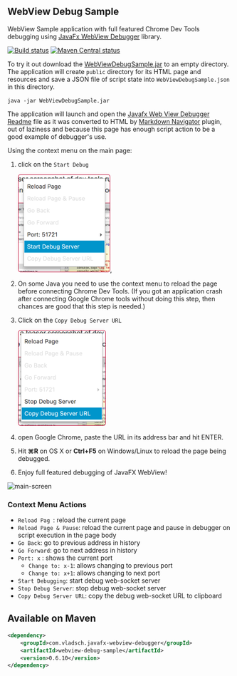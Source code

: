 ## WebView Debug Sample

WebView Sample application with full featured Chrome Dev Tools debugging using
[JavaFx WebView Debugger] library.

[![Build status](https://travis-ci.org/vsch/WebViewDebugSample.svg?branch=master)](https://travis-ci.org/vsch/WebViewDebugSample)
[![Maven Central status](https://img.shields.io/maven-central/v/com.vladsch.javafx-webview-debugger/webview-debug-sample.svg)](https://search.maven.org/search?q=g:com.vladsch.javafx-webview-debugger)

To try it out download the [WebViewDebugSample.jar] to an empty directory. The application will
create `public` directory for its HTML page and resources and save a JSON file of script state
into `WebViewDebugSample.json` in this directory.

```shell
java -jar WebViewDebugSample.jar
```

The application will launch and open the [Javafx Web View Debugger Readme] file as it was
converted to HTML by [Markdown Navigator] plugin, out of laziness and because this page has
enough script action to be a good example of debugger's use.

Using the context menu on the main page:

1. click on the `Start Debug`

   ![Context Menu Start](assets/images/context-menu-start.png),

2. On some Java you need to use the context menu to reload the page before connecting Chrome Dev
   Tools. (If you got an application crash after connecting Google Chrome tools without doing
   this step, then chances are good that this step is needed.)

3. Click on the `Copy Debug Server URL`

   ![context-menu-copy](assets/images/context-menu-copy.png)

4. open Google Chrome, paste the URL in its address bar and hit ENTER.

5. Hit **⌘R** on OS X or **Ctrl+F5** on Windows/Linux to reload the page being debugged.

6. Enjoy full featured debugging of JavaFX WebView!

![main-screen](https://raw.githubusercontent.com/vsch/WebViewDebugSample/master/assets/images/main-screen.png)

### Context Menu Actions

* `Reload Pag `: reload the current page
* `Reload Page & Pause`: reload the current page and pause in debugger on script execution in the page body
* `Go Back`: go to previous address in history
* `Go Forward`: go to next address in history
* `Port: x` :  shows the current port
  * `Change to: x-1`: allows changing to previous port
  * `Change to: x+1`: allows changing to next port
* `Start Debugging`: start debug web-socket server
* `Stop Debug Server`: stop debug web-socket server
* `Copy Debug Server URL`: copy the debug web-socket URL to clipboard

## Available on Maven

```xml
<dependency>
    <groupId>com.vladsch.javafx-webview-debugger</groupId>
    <artifactId>webview-debug-sample</artifactId>
    <version>0.6.10</version>
</dependency>
```

[Javafx Web View Debugger Readme]: https://github.com/vsch/Javafx-WebView-Debugger/blob/master/README.md
[Web View Debug Sample]: https://github.com/vsch/WebViewDebugSample
[JavaFx WebView Debugger]: https://github.com/vsch/Javafx-WebView-Debugger
[Markdown Navigator]: http://vladsch.com/product/markdown-navigator
[WebViewDebugSample.jar]: https://github.com/vsch/WebViewDebugSample/raw/master/WebViewDebugSample.jar

